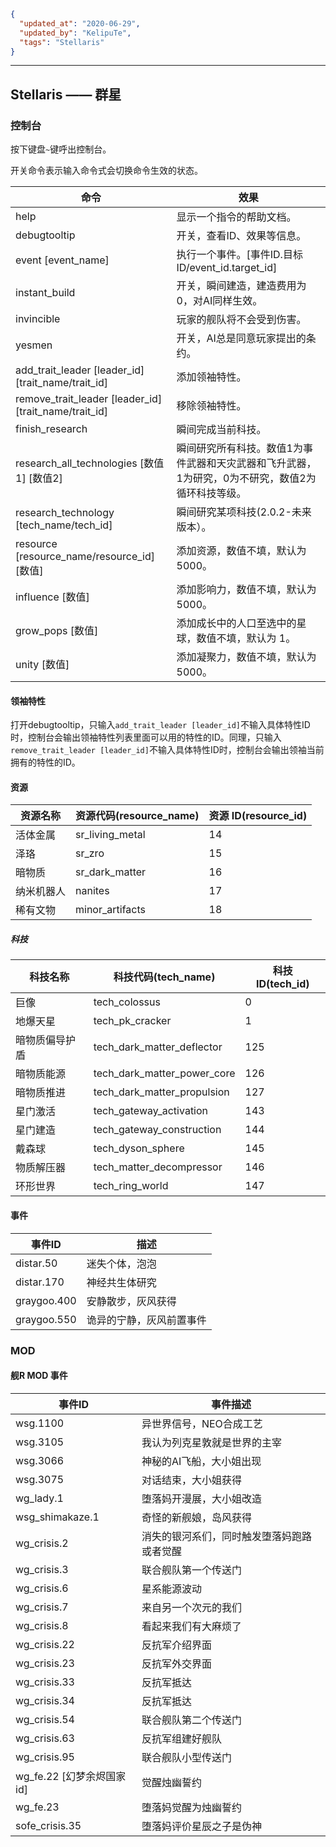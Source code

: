 ```json
{
  "updated_at": "2020-06-29",
  "updated_by": "KelipuTe",
  "tags": "Stellaris"
}
```

---

## Stellaris —— 群星

### 控制台

按下键盘`~`键呼出控制台。

开关命令表示输入命令式会切换命令生效的状态。

| 命令                                                  | 效果                                                         |
| ----------------------------------------------------- | ------------------------------------------------------------ |
| help                                                  | 显示一个指令的帮助文档。                                     |
| debugtooltip                                          | 开关，查看ID、效果等信息。                                   |
| event [event_name]                                    | 执行一个事件。[事件ID.目标ID/event_id.target_id]             |
| instant_build                                         | 开关，瞬间建造，建造费用为0，对AI同样生效。                  |
| invincible                                            | 玩家的舰队将不会受到伤害。                                   |
| yesmen                                                | 开关，AI总是同意玩家提出的条约。                             |
| add_trait_leader [leader_id] [trait_name/trait_id]    | 添加领袖特性。                                               |
| remove_trait_leader [leader_id] [trait_name/trait_id] | 移除领袖特性。                                               |
| finish_research                                       | 瞬间完成当前科技。                                           |
| research_all_technologies [数值1] [数值2]             | 瞬间研究所有科技。数值1为事件武器和天灾武器和飞升武器，1为研究，0为不研究，数值2为循环科技等级。 |
| research_technology [tech_name/tech_id]               | 瞬间研究某项科技(2.0.2-未来版本）。                          |
| resource [resource_name/resource_id] [数值]           | 添加资源，数值不填，默认为5000。                             |
| influence [数值]                                      | 添加影响力，数值不填，默认为5000。                           |
| grow_pops [数值]                                      | 添加成长中的人口至选中的星球，数值不填，默认为 1。           |
| unity [数值]                                          | 添加凝聚力，数值不填，默认为5000。                           |

#### 领袖特性

打开debugtooltip，只输入`add_trait_leader [leader_id]`不输入具体特性ID时，控制台会输出领袖特性列表里面可以用的特性的ID。同理，只输入`remove_trait_leader [leader_id]`不输入具体特性ID时，控制台会输出领袖当前拥有的特性的ID。

#### 资源

| 资源名称   | 资源代码(resource_name) | 资源 ID(resource_id) |
| ---------- | ----------------------- | -------------------- |
| 活体金属   | sr_living_metal         | 14                   |
| 泽珞       | sr_zro                  | 15                   |
| 暗物质     | sr_dark_matter          | 16                   |
| 纳米机器人 | nanites                 | 17                   |
| 稀有文物   | minor_artifacts         | 18                   |

##### 科技

| 科技名称       | 科技代码(tech_name)         | 科技 ID(tech_id) |
| -------------- | --------------------------- | ---------------- |
| 巨像           | tech_colossus               | 0                |
| 地爆天星       | tech_pk_cracker             | 1                |
| 暗物质偏导护盾 | tech_dark_matter_deflector  | 125              |
| 暗物质能源     | tech_dark_matter_power_core | 126              |
| 暗物质推进     | tech_dark_matter_propulsion | 127              |
| 星门激活       | tech_gateway_activation     | 143              |
| 星门建造       | tech_gateway_construction   | 144              |
| 戴森球         | tech_dyson_sphere           | 145              |
| 物质解压器     | tech_matter_decompressor    | 146              |
| 环形世界       | tech_ring_world             | 147              |

#### 事件

| 事件ID      | 描述                     |
| ----------- | ------------------------ |
| distar.50   | 迷失个体，泡泡           |
| distar.170  | 神经共生体研究           |
| graygoo.400 | 安静散步，灰风获得       |
| graygoo.550 | 诡异的宁静，灰风前置事件 |

### MOD

#### 舰R MOD 事件

| 事件ID          | 事件描述                     |
| --------------- | ---------------------------- |
| wsg.1100        | 异世界信号，NEO合成工艺          |
| wsg.3105        | 我认为列克星敦就是世界的主宰 |
| wsg.3066 | 神秘的AI飞船，大小姐出现 |
| wsg.3075 | 对话结束，大小姐获得 |
| wg_lady.1 | 堕落妈开漫展，大小姐改造 |
| wsg_shimakaze.1 | 奇怪的新舰娘，岛风获得            |
| wg_crisis.2  | 消失的银河系们，同时触发堕落妈跑路或者觉醒 |
| wg_crisis.3  | 联合舰队第一个传送门                       |
| wg_crisis.6  | 星系能源波动                               |
| wg_crisis.7  | 来自另一个次元的我们                       |
| wg_crisis.8  | 看起来我们有大麻烦了                       |
| wg_crisis.22 | 反抗军介绍界面                             |
| wg_crisis.23 | 反抗军外交界面                             |
| wg_crisis.33 | 反抗军抵达                                 |
| wg_crisis.34 | 反抗军抵达                                 |
| wg_crisis.54 | 联合舰队第二个传送门                       |
| wg_crisis.63 | 反抗军组建好舰队                           |
| wg_crisis.95 | 联合舰队小型传送门                         |
| wg_fe.22 [幻梦余烬国家id] | 觉醒烛幽誓约             |
| wg_fe.23                  | 堕落妈觉醒为烛幽誓约     |
| sofe_crisis.35            | 堕落妈评价星辰之子是伪神 |

